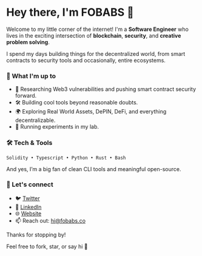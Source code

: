 # Hey there, I'm FOBABS 👋

Welcome to my little corner of the internet! I'm a **Software Engineer** who lives in the exciting intersection of **blockchain**, **security**, and **creative problem solving**.

I spend my days building things for the decentralized world, from smart contracts to security tools and occasionally, entire ecosystems.

### 🧠 What I'm up to

- 🔐 Researching Web3 vulnerabilities and pushing smart contract security forward.
- 🛠️ Building cool tools beyond reasonable doubts.
- 🌍 Exploring Real World Assets, DePIN, DeFi, and everything decentralizable.
- 🧪 Running experiments in my lab.

### 🛠️ Tech & Tools

```solidity
Solidity • Typescript • Python • Rust • Bash
```

And yes, I’m a big fan of clean CLI tools and meaningful open-source.

### 🤝 Let's connect

- 🐦 [Twitter](https://x.com/fobabs)
- 💼 [LinkedIn](https://www.linkedin.com/in/fobabs)
- 🌐 [Website](https://fobabs.co)
- 📫 Reach out: hi@fobabs.co

Thanks for stopping by!

Feel free to fork, star, or say hi 🌟
